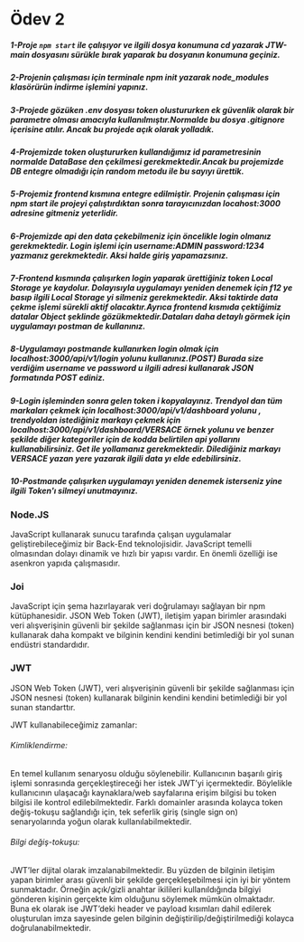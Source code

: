 # Ödev 2

##### 1-Proje ``` npm start ``` ile çalışıyor ve ilgili dosya konumuna cd yazarak JTW-main dosyasını sürükle bırak yaparak bu dosyanın konumuna geçiniz.

##### 2-Projenin çalışması için terminale npm init yazarak node_modules klasörürün indirme işlemini yapınız.

##### 3-Projede gözüken .env dosyası token olustururken ek güvenlik olarak bir parametre olması amacıyla kullanılmıştır.Normalde bu dosya .gitignore içerisine atılır. Ancak bu    projede açık olarak yolladık.

##### 4-Projemizde token oluştururken kullandığımız id parametresinin normalde DataBase den çekilmesi gerekmektedir.Ancak bu projemizde DB entegre olmadığı için random metodu ile bu sayıyı ürettik.

##### 5-Projemiz frontend kısmına entegre edilmiştir. Projenin çalışması için npm start ile projeyi çalıştırdıktan sonra tarayıcınızdan locahost:3000 adresine gitmeniz yeterlidir.

##### 6-Projemizde api den data çekebilmeniz için öncelikle login olmanız gerekmektedir. Login işlemi için username:ADMIN password:1234 yazmanız gerekmektedir. Aksi halde giriş yapamazsınız.

##### 7-Frontend kısmında çalışırken login yaparak ürettiğiniz token Local Storage ye kaydolur. Dolayısıyla uygulamayı yeniden denemek için f12 ye basıp ilgili Local Storage yi silmeniz gerekmektedir. Aksi taktirde data çekme işlemi sürekli aktif olacaktır.Ayrıca frontend kısmıda çektiğimiz datalar Object şeklinde gözükmektedir.Dataları daha detaylı görmek için uygulamayı postman de kullanınız.

##### 8-Uygulamayı postmande kullanırken login olmak için localhost:3000/api/v1/login yolunu kullanınız.(POST) Burada size verdiğim username ve password u ilgili adresi kullanarak JSON formatında POST ediniz.

##### 9-Login işleminden sonra gelen token i kopyalayınız. Trendyol dan tüm markaları çekmek için  localhost:3000/api/v1/dashboard yolunu , trendyoldan istediğiniz markayı çekmek için localhost:3000/api/v1/dashboard/VERSACE örnek yolunu ve benzer şekilde diğer kategoriler için de kodda belirtilen api yollarını kullanabilirsiniz. Get ile yollamanız gerekmektedir. Dilediğiniz markayı VERSACE yazan yere yazarak ilgili data yı elde edebilirsiniz. 

##### 10-Postmande çalışırken uygulamayı yeniden denemek isterseniz yine ilgili Token'ı silmeyi unutmayınız.




### Node.JS
JavaScript kullanarak sunucu tarafında çalışan uygulamalar geliştirebileceğimiz bir Back-End teknolojisidir. JavaScript temelli olmasından dolayı dinamik ve hızlı bir yapısı vardır. En önemli özelliği ise asenkron yapıda çalışmasıdır. 

### Joi
JavaScript için şema hazırlayarak veri doğrulamayı sağlayan bir npm kütüphanesidir. 
JSON Web Token (JWT), iletişim yapan birimler arasındaki veri alışverişinin güvenli bir şekilde sağlanması için bir JSON nesnesi (token) kullanarak daha kompakt ve bilginin kendini kendini betimlediği bir yol sunan endüstri standardıdır.

### JWT

JSON Web Token (JWT), veri alışverişinin güvenli bir şekilde sağlanması için JSON nesnesi (token) kullanarak bilginin kendini kendini betimlediği bir yol sunan standarttır. 

JWT kullanabileceğimiz zamanlar: 

###### Kimliklendirme: 
En temel kullanım senaryosu olduğu söylenebilir. Kullanıcının başarılı giriş işlemi sonrasında gerçekleştireceği her istek JWT’yi içermektedir. Böylelikle kullanıcının ulaşacağı kaynaklara/web sayfalarına erişim bilgisi bu token bilgisi ile kontrol edilebilmektedir. Farklı domainler arasında kolayca token değiş-tokuşu sağlandığı için, tek seferlik giriş (single sign on) senaryolarında yoğun olarak kullanılabilmektedir.

###### Bilgi değiş-tokuşu: 
JWT’ler dijital olarak imzalanabilmektedir. Bu yüzden de bilginin iletişim yapan birimler arası güvenli bir şekilde gerçekleşebilmesi için iyi bir yöntem sunmaktadır. Örneğin açık/gizli anahtar ikilileri kullanıldığında bilgiyi gönderen kişinin gerçekte kim olduğunu söylemek mümkün olmaktadır. Buna ek olarak ise JWT’deki header ve payload kısımları dahil edilerek oluşturulan imza sayesinde gelen bilginin değiştirilip/değiştirilmediği kolayca doğrulanabilmektedir.



